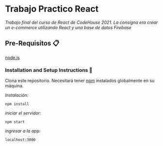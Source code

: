 # Trabajo Practico React 
_Trabajo final del curso de React de CodeHouse 2021. La consigna era crear un e-commerce utilizando React y una base de datos Firebase_

## Pre-Requisitos 📋
[node.js](https://nodejs.org/en/)

### Installation and Setup Instructions 🔧

Clona este repositorio. Necesitará tener [npm](https://www.npmjs.com/) instalados globalmente en su máquina.

_Instalación:_
```
npm install
```
_iniciar el servidor:_
```
npm start
```
_ingresar a la app:_
```
localhost:3000
```

